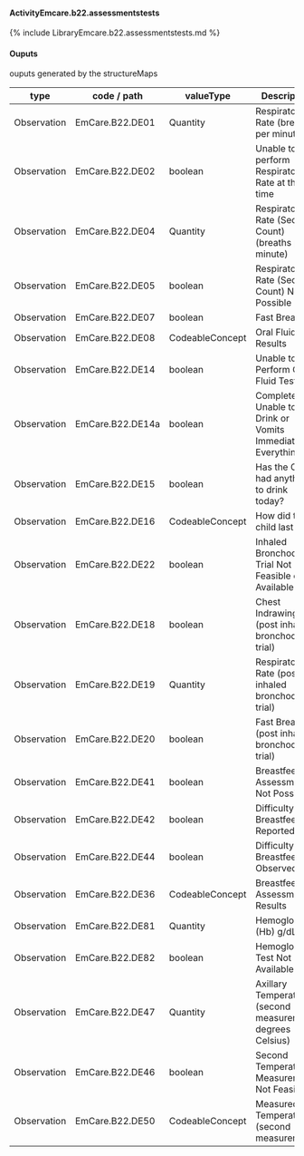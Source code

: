 #### ActivityEmcare.b22.assessmentstests

{% include LibraryEmcare.b22.assessmentstests.md %}
#### Ouputs

ouputs generated by the structureMaps

| type | code / path | valueType | Description |
|---|---|---|---|
| Observation | EmCare.B22.DE01 | Quantity | Respiratory Rate (breaths per minute) |
| Observation | EmCare.B22.DE02 | boolean | Unable to perform Respiratory Rate at this time |
| Observation | EmCare.B22.DE04 | Quantity | Respiratory Rate (Second Count) (breaths per minute) |
| Observation | EmCare.B22.DE05 | boolean | Respiratory Rate (Second Count) Not Possible |
| Observation | EmCare.B22.DE07 | boolean | Fast Breathing |
| Observation | EmCare.B22.DE08 | CodeableConcept | Oral Fluid Test Results |
| Observation | EmCare.B22.DE14 | boolean | Unable to Perform Oral Fluid Test |
| Observation | EmCare.B22.DE14a | boolean | Completely Unable to Drink or Vomits Immediately / Everything |
| Observation | EmCare.B22.DE15 | boolean | Has the Child had anything to drink today? |
| Observation | EmCare.B22.DE16 | CodeableConcept | How did the child last drink |
| Observation | EmCare.B22.DE22 | boolean | Inhaled Bronchodilator Trial Not Feasible or Available |
| Observation | EmCare.B22.DE18 | boolean | Chest Indrawing (post inhaled bronchodilator trial) |
| Observation | EmCare.B22.DE19 | Quantity | Respiratory Rate (post inhaled bronchodilator trial) |
| Observation | EmCare.B22.DE20 | boolean | Fast Breathing (post inhaled bronchodilator trial) |
| Observation | EmCare.B22.DE41 | boolean | Breastfeeding Assessment Not Possible |
| Observation | EmCare.B22.DE42 | boolean | Difficulty Breastfeeding Reported |
| Observation | EmCare.B22.DE44 | boolean | Difficulty Breastfeeding Observed |
| Observation | EmCare.B22.DE36 | CodeableConcept | Breastfeeding Assessment Results |
| Observation | EmCare.B22.DE81 | Quantity | Hemoglobin (Hb) g/dL |
| Observation | EmCare.B22.DE82 | boolean | Hemoglobin Test Not Available |
| Observation | EmCare.B22.DE47 | Quantity | Axillary Temperature (second measurement, degrees Celsius) |
| Observation | EmCare.B22.DE46 | boolean | Second Temperature Measurement Not Feasible |
| Observation | EmCare.B22.DE50 | CodeableConcept | Measured Temperature (second measurement) |

